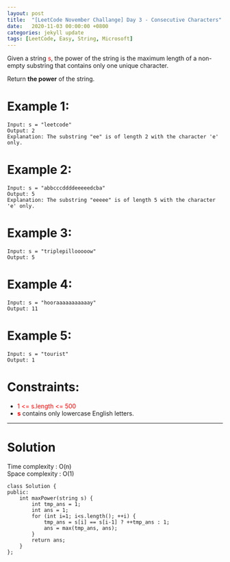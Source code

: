 ```yaml
---
layout: post
title:  "[LeetCode November Challange] Day 3 - Consecutive Characters"
date:   2020-11-03 00:00:00 +0800
categories: jekyll update
tags: [LeetCode, Easy, String, Microsoft]
---
```

Given a string <font color="red">s</font>, the power of the string is the maximum length of a non-empty substring that contains only one unique character.  

Return **the power** of the string.  

# Example 1:  
	Input: s = "leetcode"
	Output: 2
	Explanation: The substring "ee" is of length 2 with the character 'e' only.

# Example 2:  
	Input: s = "abbcccddddeeeeedcba"
	Output: 5
	Explanation: The substring "eeeee" is of length 5 with the character 'e' only.

# Example 3:  
	Input: s = "triplepillooooow"
	Output: 5

# Example 4:  
	Input: s = "hooraaaaaaaaaaay"
	Output: 11

# Example 5:  
	Input: s = "tourist"
	Output: 1

# Constraints:  
- <font color="red">1 <= s.length <= 500</font>
- **<font color="red">s</font>** contains only lowercase English letters.

______________________  

# Solution  

Time complexity : O(n)  
Space complexity : O(1)  

	class Solution {
	public:
	    int maxPower(string s) {
	        int tmp_ans = 1;
	        int ans = 1;
	        for (int i=1; i<s.length(); ++i) {
	            tmp_ans = s[i] == s[i-1] ? ++tmp_ans : 1;
	            ans = max(tmp_ans, ans);
	        }
	        return ans;
	    }
	};